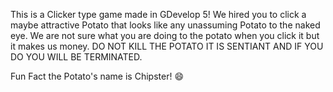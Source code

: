 This is a Clicker type game made in GDevelop 5! We hired you to click a maybe attractive Potato that looks like any unassuming Potato to the naked eye. 
We are not sure what you are doing to the potato when you click it but it makes us money. DO NOT KILL THE POTATO IT IS SENTIANT AND IF YOU DO YOU WILL BE TERMINATED.

Fun Fact the Potato's name is Chipster! 😄
